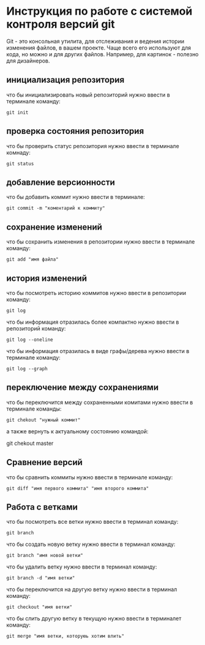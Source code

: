 # Инструкция по работе с системой контроля версий git

Git - это консольная утилита, для отслеживания и ведения истории изменения файлов, в вашем проекте. Чаще всего его используют для кода, но можно и для других файлов. Например, для картинок - полезно для дизайнеров.

## инициализация репозитория

что бы инициализировать новый репозиторий нужно ввести в терминале команду: 

    git init

## проверка состояния репозитория

что бы проверить статус репозитория нужно ввести в терминале комнаду:

    git status

## добавление версионности

что бы добавить коммит нужно ввести в терминале:

    git commit -m "коментарий к коммиту"

## сохранение изменений

что бы сохранить изменения в репозитории нужно ввести в терминале команду:

    git add "имя файла"

## история изменений

что бы посмотреть историю коммитов нужно ввести в репозитории команду:

    git log

что бы информация отразилась более компактно нужно ввести в репозиторий команду:

    git log --oneline

что бы информация отразилась в виде графы/дерева нужно ввести в терминале команду:

    git log --graph

## переключение между сохранениями

что бы переключится между сохраненными комитами нужно ввести в терминале команды:

    git chekout "нужный коммит"

а также вернуть к актуальному состоянию командой:

  git chekout master

## Сравнение версий
что бы сравнить коммиты нужно ввести в терминале команду:

    git diff "имя первого коммита" "имя второго коммита"

## Работа с ветками
что бы посмотреть все ветки нужно ввести в терминал команду:

    git branch

что бы создать новую ветку нужно ввести в терминал команду:

    git branch "имя новой ветки"

что бы удалить ветку нужно ввести в терминал команду:

    git branch -d "имя ветки"

что бы переключится на другую ветку нужно ввести в терминал команду:

    git checkout "имя ветки"

что бы слить другую ветку в текущую нужно ввести в терминалет команду:

    git merge "имя ветки, которуюь хотим влить"
    
